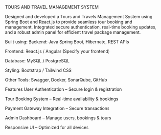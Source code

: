TOURS AND TRAVEL MANAGEMENT SYSTEM


Designed and developed a Tours and Travels Management System using Spring Boot and React.js to provide seamless tour booking and management. 
Integrated secure authentication, real-time booking updates, and a robust admin panel for efficient travel package management.

Built using:
Backend: Java Spring Boot, Hibernate, REST APIs

Frontend: React.js / Angular (Specify your frontend)

Database: MySQL / PostgreSQL

Styling: Bootstrap / Tailwind CSS

Other Tools: Swagger, Docker, SonarQube, GitHub

Features
User Authentication – Secure login & registration

Tour Booking System – Real-time availability & bookings

Payment Gateway Integration – Secure transactions

Admin Dashboard – Manage users, bookings & tours

Responsive UI – Optimized for all devices
